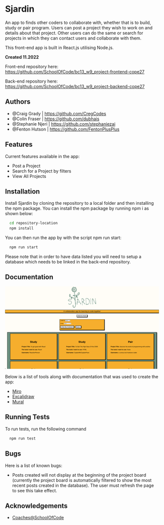 # Sjardin

An app to finds other coders to collaborate with, whether that is to build, study or pair program.
Users can post a project they wish to work on and details about that project. Other users can do the same or search for projects in which they can contact users and collaborate with them.

This front-end app is built in React.js utilising Node.js. 

**Created 11.2022**

Front-end repository here:
https://github.com/SchoolOfCode/bc13_w9_project-frontend-cope27

Back-end repository here:
https://github.com/SchoolOfCode/bc13_w9_project-backend-cope27


## Authors

- @Craig Grady | https://github.com/CregCodes
- @Colin Fraser | https://github.com/dubhais 
- @Stephanie Njeri | https://github.com/stephaniezai
- @Fenton Hutson | https://github.com/FentonPlusPlus 


## Features

Current features available in the app:

- Post a Project
- Search for a Project by filters
- View All Projects


## Installation

Install Sjardin by cloning the repository to a local folder and then installing the npm package.
You can install the npm package by running npm i as shown below:

```bash
  cd repository-location
  npm install 
```

You can then run the app by with the script npm run start:

```bash
  npm run start
``` 

Please note that in order to have data listed you will need to setup a database which needs to be linked in the back-end repository.
    
## Documentation

<img src="./src/sjardin-screenshot.png" alt='Sjardin-Screenshot-App' width='600'>

Below is a list of tools along with documentation that was used to create the app:
- [Miro](https://miro.com/app/board/uXjVPCPBqb8=/)
- [Excalidraw](https://excalidraw.com/#room=299b18820ca034efea3c,srwTKkUjV38wWKCfgzaoAA)
- [Mural](https://app.mural.co/t/craigmuralspace8926/m/craigmuralspace8926/1669026888673/3a1aafa597c4420e6b2a0ce870d0528f29e2ff41?sender=craiggrady5730)

## Running Tests

To run tests, run the following command

```bash
  npm run test
```

## Bugs

Here is a list of known bugs:
- Posts created will not display at the beginning of the project board (currently the project board is automatically filtered to show the most recent posts created in the database). The user must refresh the page to see this take effect.
## Acknowledgements

 - [Coaches@SchoolOfCode](https://www.schoolofcode.co.uk/)

